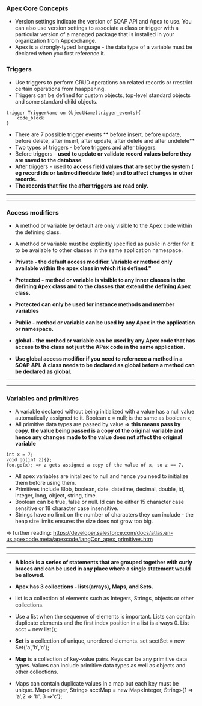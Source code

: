 ### Apex Core Concepts

* Version settings indicate the version of SOAP API and Apex to use. You can also use version settings to associate a class or trigger with a particular version of a managed package that is installed in your organization from Appexchange.
* Apex is a strongly-typed language - the data type of a variable must be declared when you first reference it.

### Triggers
* Use triggers to perform CRUD operations on related records or rrestrict certain operations from haappening.
* Triggers can be defined for custom objects, top-level standard objects and some standard child objects.
```
trigger TriggerName on ObjectName(trigger_events){
    code_block
}
```
* There are 7 possible trigger events ** before insert, before update, before delete, after insert, after update, after delete and after undelete**
* Two types of triggers - before triggers and after triggers.
* Before triggers - **used to update or validate record values before they are saved to the database**.
* After triggers - used to **access field values that are set by the system ( eg record ids or lastmodifieddate field) and to affect changes in other records.**
* **The records that fire the after triggers are read only.**
***************************************************************************************************************************************
***************************************************************************************************************************************
### Access modifiers
 * A method or variable by default are only visible to the Apex code within the defining class.
 * A method or variable must be explicitly specified as public in order for it to be available to other classes in the same application namespace.
 
 * **Private - the default access modifier. Variable or method only available within the apex class in which it is defined."**
 * **Protected - method or variable is visible to any inner classes in the defining Apex class and to the classes that extend the defining Apex class.**
 * **Protected can only be used for instance methods and member variables**
 * **Public - method or variable can be used by any Apex in the application or namespace.**
 * **global - the method or variable can be used by any Apex code that has access to the class not just the APex code in the same application.**
 * **Use global access modifier if you need to refernece a method in a SOAP API. A class needs to be declared as global before a method can be declared as global.**
**************************************************************************************************************************************
**************************************************************************************************************************************
### Variables and primitives
* A variable declared without being initialized with a value has a null value automatically assigned to it. 
    Boolean x = null; is the same as boolean x;
* All primitive data types are passed by value => **this means pass by copy. the value being passed is a copy of the original variable and hence any changes made to the value does not affect the original variable**
```
int x = 7;
void go(int z){};
foo.go(x); => z gets assigned a copy of the value of x, so z == 7.
```
* All apex variables are initalized to null and hence you need to initialize them before using them.
* Primitives include Blob, boolean, date, datetime, decimal, double, id, integer, long, object, string, time.
* Boolean can be true, false or null. Id can be either 15 character case sensitive or 18 character case insensitive.
* Strings have no limit on the number of characters they can include - the heap size limits ensures the size does not grow too big.

=> further reading: https://developer.salesforce.com/docs/atlas.en-us.apexcode.meta/apexcode/langCon_apex_primitives.htm

***************************************************************************************************************************************
***************************************************************************************************************************************
* **A block is a series of statements that are grouped together with curly braces and can be used in any place where a single statement would be allowed.**
* **Apex has 3 collections - lists(arrays), Maps, and Sets.**
* list is a collection of elements such as Integers, Strings, objects or other collections.
* Use a list when the sequence of elements is important. Lists can contain duplicate elements and the first index position in a list is always 0.
 List<account> acct = new list<account>();
 
* **Set** is a collection of unique, unordered elements. set<account> scctSet = new Set<account>{'a','b','c'};
* **Map** is a collection of key-value pairs. Keys can be any primitive data types. Values can include primitive data types as well as objects and other collections.
* Maps can contain duplicate values in a map but each key must be unique.
 Map<Integer, String> acctMap = new Map<Integer, String>{1 => 'a',2 => 'b', 3 =>'c'};

